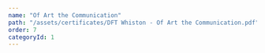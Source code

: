 ```yaml
---
name: "Of Art the Communication"
path: "/assets/certificates/DFT Whiston - Of Art the Communication.pdf"
order: 7
categoryId: 1
---
```

